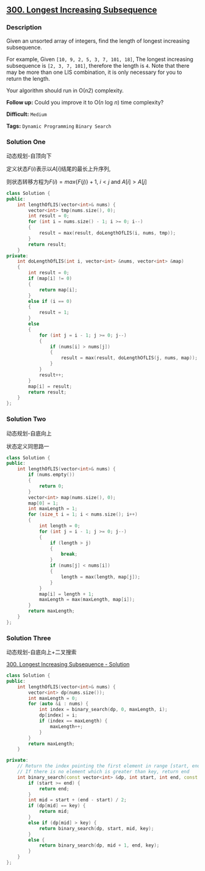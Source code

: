 ## [300. Longest Increasing Subsequence](https://leetcode.com/problems/longest-increasing-subsequence/#/description)

### Description

Given an unsorted array of integers, find the length of longest increasing subsequence.

For example,
Given `[10, 9, 2, 5, 3, 7, 101, 18]`,
The longest increasing subsequence is `[2, 3, 7, 101]`, therefore the length is `4`. Note that there may be more than one LIS combination, it is only necessary for you to return the length.

Your algorithm should run in O(*n2*) complexity.

**Follow up:** Could you improve it to O(*n* log *n*) time complexity?



**Difficult:** `Medium`

**Tags:** `Dynamic Programming` `Binary Search`



### Solution One

动态规划-自顶向下

定义状态$F(i)$表示以$A[i]$结尾的最长上升序列,

则状态转移方程为$F(i) = max\{F(j)\}+1$, $i < j$ and $A[i] > A[j]$

```c++
class Solution {
public:
	int lengthOfLIS(vector<int>& nums) {
		vector<int> tmp(nums.size(), 0);
		int result = 0;
		for (int i = nums.size() - 1; i >= 0; i--)
		{
			result = max(result, doLengthOfLIS(i, nums, tmp));
		}
		return result;
	}
private:
	int doLengthOfLIS(int i, vector<int> &nums, vector<int> &map)
	{
		int result = 0;
		if (map[i] != 0)
		{
			return map[i];
		}
		else if (i == 0)
		{
			result = 1;
		}
		else
		{
			for (int j = i - 1; j >= 0; j--)
			{
				if (nums[i] > nums[j])
				{
					result = max(result, doLengthOfLIS(j, nums, map));
				}
			}
			result++;
		}
		map[i] = result;
		return result;
	}
};
```



### Solution Two

动态规划-自底向上

状态定义同思路一

```c++
class Solution {
public:
	int lengthOfLIS(vector<int>& nums) {
		if (nums.empty())
		{
			return 0;
		}
		vector<int> map(nums.size(), 0);
		map[0] = 1;
		int maxLength = 1;
		for (size_t i = 1; i < nums.size(); i++)
		{
			int length = 0;
			for (int j = i - 1; j >= 0; j--)
			{
				if (length > j)
				{
					break;
				}
				if (nums[j] < nums[i])
				{
					length = max(length, map[j]);
				}
			}
			map[i] = length + 1;
			maxLength = max(maxLength, map[i]);
		}
		return maxLength;
	}
};
```



### Solution Three

动态规划-自底向上+二叉搜索

[300. Longest Increasing Subsequence - Solution](https://leetcode.com/problems/longest-increasing-subsequence/#/solution)

```c++
class Solution {
public:
	int lengthOfLIS(vector<int>& nums) {
		vector<int> dp(nums.size());
		int maxLength = 0;
		for (auto &i : nums) {
			int index = binary_search(dp, 0, maxLength, i);
			dp[index] = i;
			if (index == maxLength) {
				maxLength++;
			}
		}
		return maxLength;
	}

private:
	// Return the index pointing the first element in range [start, end) which is greater than key
	// If there is no element which is greater than key, return end
	int binary_search(const vector<int> &dp, int start, int end, const int &key) {
		if (start >= end) {
			return end;
		}
		int mid = start + (end - start) / 2;
		if (dp[mid] == key) {
			return mid;
		}
		else if (dp[mid] > key) {
			return binary_search(dp, start, mid, key);
		}
		else {
			return binary_search(dp, mid + 1, end, key);
		}
	}
};
```




